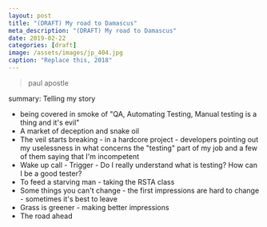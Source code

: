 ```yaml
---
layout: post
title: "(DRAFT) My road to Damascus"
meta_description: "(DRAFT) My road to Damascus"
date: 2019-02-22
categories: [draft]
image: /assets/images/jp_404.jpg
caption: "Replace this, 2018"
---
```


> paul apostle


summary: Telling my story
- being covered in smoke of "QA, Automating Testing, Manual testing is a thing and it's evil"
- A market of deception and snake oil
- The veil starts breaking - in a hardcore project - developers pointing out my uselessness in what concerns the "testing" part of my job and a few of them saying that I'm incompetent
- Wake up call - Trigger - Do I really understand what is testing? How can I be a good tester?
- To feed a starving man - taking the RSTA class
- Some things you can't change - the first impressions are hard to change - sometimes it's best to leave
- Grass is greener - making better impressions
- The road ahead
